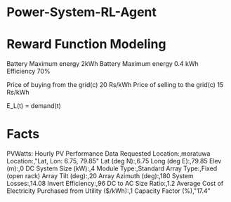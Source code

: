 # Power-System-RL-Agent

# Reward Function Modeling				
Battery Maximum energy			2kWh
Battery Maximum energy			0.4 kWh
Efficiency			            70%

Price of buying from the grid(c)		20 Rs/kWh
Price of selling to the grid(c)			15 Rs/kWh

E_L(t) = demand(t)

# Facts				
PVWatts: Hourly PV Performance Data
Requested Location:,moratuwa
Location:,"Lat, Lon: 6.75, 79.85"
Lat (deg N):,6.75
Long (deg E):,79.85
Elev (m):,0
DC System Size (kW):,4
Module Type:,Standard
Array Type:,Fixed (open rack)
Array Tilt (deg):,20
Array Azimuth (deg):,180
System Losses:,14.08
Invert Efficiency:,96
DC to AC Size Ratio:,1.2
Average Cost of Electricity Purchased from Utility ($/kWh):,1
Capacity Factor (%),"17.4"